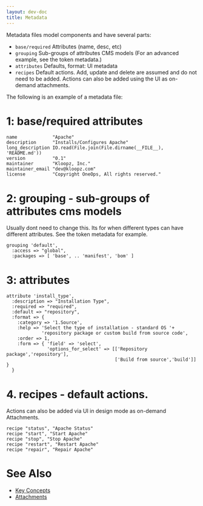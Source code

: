 ```yaml
---
layout: dev-doc
title: Metadata
---
```


Metadata files model components and have several parts:

* `base/required` Attributes (name, desc, etc)
* `grouping` Sub-groups of attributes CMS models (For an advanced example, see the token metadata.)
* `attributes` Defaults, format: UI metadata
* `recipes` Default actions. Add, update and delete are assumed and do not need to be added. Actions can also be added using the UI as on-demand attachments.

The following is an example of a metadata file:


# 1: base/required attributes

```
name             "Apache"
description      "Installs/Configures Apache"
long_description IO.read(File.join(File.dirname(__FILE__), 'README.md'))
version          "0.1"
maintainer       "Kloopz, Inc."
maintainer_email "dev@kloopz.com"
license          "Copyright OneOps, All rights reserved."
```

# 2: grouping - sub-groups of attributes cms models

Usually dont need to change this. Its for when different types can have different attributes. See the token metadata for example.

```
grouping 'default',
  :access => "global",
  :packages => [ 'base', .. 'manifest', 'bom' ]
```

# 3: attributes

```
attribute 'install_type',
  :description => "Installation Type",
  :required => "required",
  :default => "repository",
  :format => {
    :category => '1.Source',
    :help => 'Select the type of installation - standard OS '+
             'repository package or custom build from source code',
    :order => 1,
    :form => { 'field' => 'select', 
               'options_for_select' => [['Repository package','repository'],
                                        ['Build from source','build']] }
  }
```

# 4. recipes - default actions. 

Actions can also be added via UI in design mode as on-demand Attachments. 

```
recipe "status", "Apache Status"
recipe "start", "Start Apache"
recipe "stop", "Stop Apache"
recipe "restart", "Restart Apache"
recipe "repair", "Repair Apache"
```

# See Also

* <a href="/developer/general/key-concepts.html">Key Concepts </a>
* <a href="/user/operation/attachments.html">Attachments</a>

